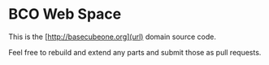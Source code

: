 # BCO Web Space

This is the [http://basecubeone.org](url) domain source code. 

Feel free to rebuild and extend any parts and submit those as pull requests. 


